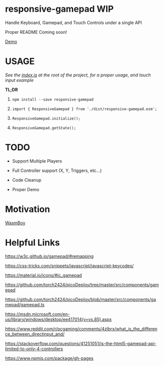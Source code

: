 # responsive-gamepad WIP
Handle Keyboard, Gamepad, and Touch Controls under a single API

Proper README Coming soon!

[Demo](https://torch2424.github.io/responsive-gamepad/)

# USAGE

*See the [index.js](./index.js) at the root of the project, for a proper usage, and touch input example*

**TL;DR**

1. `npm install --save responsive-gamepad`

2. `import { ResponsiveGamepad } from './dist/responsive-gamepad.esm';`

3. `ResponsiveGamepad.initialize();`

4. `ResponsiveGamepad.getState();`



# TODO

* Support Multiple Players

* Full Controller support (X, Y, Triggers, etc...)

* Code Cleanup

* Proper Demo

# Motivation

[WasmBoy](https://github.com/torch2424/wasmBoy)

# Helpful Links

https://w3c.github.io/gamepad/#remapping

https://css-tricks.com/snippets/javascript/javascript-keycodes/

https://material.io/icons/#ic_gamepad

https://github.com/torch2424/picoDeploy/tree/master/src/components/gamepad

https://github.com/torch2424/picoDeploy/blob/master/src/components/gamepad/gamepad.ts

https://msdn.microsoft.com/en-us/library/windows/desktop/ee417014(v=vs.85).aspx

https://www.reddit.com/r/pcgaming/comments/4zlbrx/what_is_the_difference_between_directinput_and/

https://stackoverflow.com/questions/41251051/is-the-html5-gamepad-api-limited-to-only-4-controllers

https://www.npmjs.com/package/gh-pages
